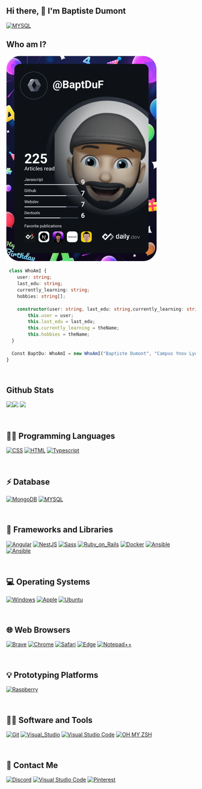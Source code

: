 ## Hi there, 👋  I'm  Baptiste Dumont

   <a align="center" href="#"><img alt="MYSQL" src="https://img.shields.io/badge/Developer_Web-000000?style=for-the-badge&logo=&logoColor=white"></a>
## Who am I?

<a align="right" href="https://app.daily.dev/BaptDuM"><img src="https://github.com/BaptDu/BaptDu/blob/master/devcard.svg" width="400" alt="Baptiste Dumont's Dev Card"/></a>

```typescript
 class WhoAmI {
    user: string;
    last_edu: string;
    currently_learning: string;
    hobbies: string[];

    constructor(user: string, last_edu: string,currently_learning: string, hobbies: string[]) {
        this.user = user;
        this.last_edu = last_edu;
        this.currently_learning = theName;
        this.hobbies = theName;
  }

  Const BaptDu: WhoAmI = new WhoAmI("Baptiste Dumont", "Campus Ynov Lyon", "Ansible", ["Cooking", "Gardening", "Development"]);
}
```
</BR>

 ## Github Stats

<img src="https://github-readme-stats.vercel.app/api?username=BaptDu&&show_icons=true&count_private=true&theme=github_dark"><img src="https://github-readme-streak-stats.herokuapp.com/?user=BaptDu&theme=blueberry_duo"/>
<img src="https://github-readme-stats.vercel.app/api/top-langs/?username=BaptDu&layout=compact&theme=github_dark"/>

</BR>

## 👩‍💻 Programming Languages

<p>
    <a href="#"><img alt="CSS" src="https://img.shields.io/badge/CSS%20-%231572B6.svg?logo=css3&logoColor=white&style=for-the-badge"></a>
    <a href="#"><img alt="HTML" src="https://img.shields.io/badge/HTML%20-%23E34F26.svg?logo=html5&logoColor=white&style=for-the-badge"></a>
    <a href="#"><img alt="Typescript" src="https://img.shields.io/badge/TypeScript-007ACC?style=for-the-badge&logo=typescript&logoColor=white"></a>
</p>
</BR>

## ⚡ Database
<p>
   <a href="#"><img alt="MongoDB" src="https://img.shields.io/badge/MongoDB-white?style=for-the-badge&logo=mongodb&logoColor=4EA94B"></a>
   <a href="#"><img alt="MYSQL" src="https://img.shields.io/badge/MySQL-005C84?style=for-the-badge&logo=mysql&logoColor=white"></a>
</p>
</BR>


## 🚀 Frameworks and Libraries
<p>
   <a href="#"><img alt="Angular" src="https://img.shields.io/badge/Angular-DD0031?style=for-the-badge&logo=angular&logoColor=white"></a>
   <a href="#"><img alt="NestJS" src="https://img.shields.io/badge/NestJS-B71C1C.svg?logo=NestJS&logoColor=white&style=for-the-badge"></a>
      <a href="#"><img alt="Sass" src="https://img.shields.io/badge/Sass-CC6699?style=for-the-badge&logo=sass&logoColor=white"></a>
            <a href="#"><img alt="Ruby_on_Rails" src="https://img.shields.io/badge/Ruby_on_Rails-CC0000?style=for-the-badge&logo=ruby-on-rails&logoColor=white"></a>
                        <a href="#"><img alt="Docker" src="https://img.shields.io/badge/Docker-2CA5E0?style=for-the-badge&logo=docker&logoColor=white"></a>
      <a href="#"><img alt="Ansible" src="https://img.shields.io/badge/Ansible-000000?style=for-the-badge&logo=ansible&logoColor=white"></a>
      <a href="#"><img alt="Ansible" src="https://img.shields.io/badge/Swagger-85EA2D?style=for-the-badge&logo=Swagger&logoColor=white"></a>
</p>
</BR>


## 💻 Operating Systems
<p>
	<a href="#"><img alt="Windows" src="https://img.shields.io/badge/Windows-0078D6?logo=windows&logoColor=white&style=for-the-badge"></a>
	<a href="#"><img alt="Apple" src="https://img.shields.io/badge/mac%20os-000000?logo=apple&logoColor=white&style=for-the-badge"></a>
	<a href="#"><img alt="Ubuntu" src="https://img.shields.io/badge/Ubuntu-E95420?style=for-the-badge&logo=ubuntu&logoColor=white"></a>
	
</p>
</BR>


## 🌐 Web Browsers
<p>
	<a href="#"><img alt="Brave" src="https://img.shields.io/badge/Brave-FB542B?logo=brave&logoColor=white&style=for-the-badge"></a>
	<a href="#"><img alt="Chrome" src="https://img.shields.io/badge/Google_chrome-4285F4?logo=Google-Chrome&logoColor=white&style=for-the-badge"></a>
	<a href="#"><img alt="Safari" src="https://img.shields.io/badge/Safari-FF1B2D?logo=Safari&logoColor=white&style=for-the-badge"></a>
	<a href="#"><img alt="Edge" src="https://img.shields.io/badge/Microsoft_Edge-0078D7?logo=Microsoft-edge&logoColor=white&style=for-the-badge"></a>
  	<a href="#"><img alt="Notepad++" src="https://img.shields.io/badge/Notepad++-90E59A.svg?style=for-the-badge&logo=notepad%2B%2B&logoColor=black"></a>
</p>
</BR>


## 💡 Prototyping Platforms
<p>
	<a href="#"><img alt="Raspberry" src="https://img.shields.io/badge/Raspberry%20Pi-A22846?style=for-the-badge&logo=Raspberry%20Pi&logoColor=white"></a>
</p>

</BR>

## 👩‍💻 Software and Tools
<p>
  <a href="#"><img alt="Git" src="https://img.shields.io/badge/Git%20-%23F05033.svg?logo=git&logoColor=white&style=for-the-badge"></a>
    <a href="#"><img alt="Visual_Studio" src="https://img.shields.io/badge/Visual_Studio-5C2D91?style=for-the-badge&logo=visual%20studio&logoColor=white"></a>
  <a href="#"><img alt="Visual Studio Code" src="https://img.shields.io/badge/Visual%20Studio%20Code-0078d7.svg?logo=visual-studio-code&logoColor=white&style=for-the-badge"></a>
    <a href="#"><img alt="OH MY ZSH" src="https://img.shields.io/badge/oh_my_zsh-1A2C34?style=for-the-badge&logo=ohmyzsh&logoColor=white"></a>
</p>
</BR>


## 📱 Contact Me
<p>
  <a href="#"><img alt="Discord" src="https://img.shields.io/badge/Discord-7289DA?style=for-the-badge&logo=discord&logoColor=white"></a>
  <a href="#"><img alt="Visual Studio Code" src="https://img.shields.io/badge/LinkedIn-0077B5?style=for-the-badge&logo=linkedin&logoColor=white"></a>  <a href="#"><img alt="Pinterest" src="https://img.shields.io/badge/Pinterest-%23E60023.svg?&style=for-the-badge&logo=Pinterest&logoColor=white"></a>
</p>